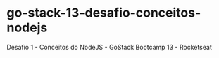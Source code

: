 # go-stack-13-desafio-conceitos-nodejs
Desafío 1 - Conceitos do NodeJS - GoStack Bootcamp 13 - Rocketseat
